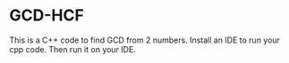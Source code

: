 # GCD-HCF
This is a C++ code to find GCD from 2 numbers.
Install an IDE to run your cpp code.
Then run it on your IDE.
